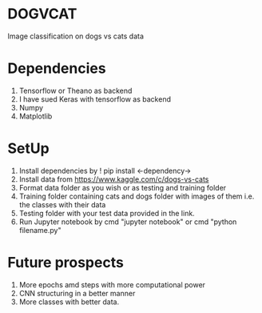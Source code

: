 # DOGVCAT
Image classification on dogs vs cats data
# Dependencies
1. Tensorflow or Theano as backend
2. I have sued Keras with tensorflow as backend
3. Numpy
4. Matplotlib
# SetUp
1. Install dependencies by ! pip install <-dependency->
2. Install data from https://www.kaggle.com/c/dogs-vs-cats
3. Format data folder as you wish or as testing and training folder
4. Training folder containing cats and dogs folder with images of them i.e. the classes with their data
5. Testing folder with your test data provided in the link.
6. Run Jupyter notebook by cmd "jupyter notebook" or cmd "python filename.py"
# Future prospects
1. More epochs amd steps with more computational power
2. CNN structuring in a better manner
3. More classes with better data.
